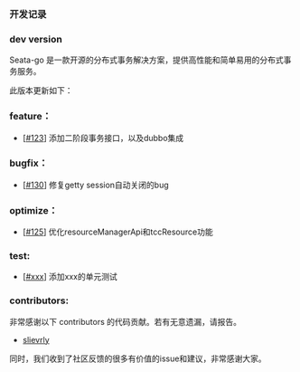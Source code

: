 <!--
 Licensed to the Apache Software Foundation (ASF) under one or more
 contributor license agreements.  See the NOTICE file distributed with
 this work for additional information regarding copyright ownership.
 The ASF licenses this file to You under the Apache License, Version 2.0
 (the "License"); you may not use this file except in compliance with
 the License.  You may obtain a copy of the License at

     http://www.apache.org/licenses/LICENSE-2.0

 Unless required by applicable law or agreed to in writing, software
 distributed under the License is distributed on an "AS IS" BASIS,
 WITHOUT WARRANTIES OR CONDITIONS OF ANY KIND, either express or implied.
 See the License for the specific language governing permissions and
 limitations under the License.
 -->

### 开发记录


### dev version

Seata-go 是一款开源的分布式事务解决方案，提供高性能和简单易用的分布式事务服务。

此版本更新如下：

### feature：

- [[#123](https://github.com/apache/incubator-seata-go/pull/123)] 添加二阶段事务接口，以及dubbo集成

### bugfix：

- [[#130](https://github.com/apache/incubator-seata-go/pull/130)] 修复getty session自动关闭的bug

### optimize：

- [[#125](https://github.com/apache/incubator-seata-go/pull/125)] 优化resourceManagerApi和tccResource功能

### test:

- [[#xxx](https://github.com/apache/incubator-seata-go/pull/xxx)] 添加xxx的单元测试


### contributors:

非常感谢以下 contributors 的代码贡献。若有无意遗漏，请报告。

- [slievrly](https://github.com/slievrly)

同时，我们收到了社区反馈的很多有价值的issue和建议，非常感谢大家。

